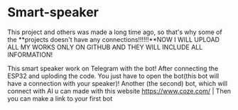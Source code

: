 # Smart-speaker
This project and others was made a long time ago, so that's why some of the **projects doesn't have any connections!!!!!!**NOW I WILL UPLOAD ALL MY WORKS ONLY ON GITHUB AND THEY WILL INCLUDE ALL INFORMATION!

This smart speaker work on Telegram with the bot! After connecting the ESP32 and uploding the code. You just have to open the bot(this bot will have a connection with your speaker)! Another (the second) bot, which will connect with AI u can made with this website https://www.coze.com/ | Then you can make a link to your first bot
